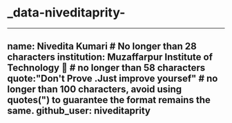 # _data-niveditaprity-
---
name: Nivedita Kumari # No longer than 28 characters
institution: Muzaffarpur Institute of Technology 🚩 # no longer than 58 characters
quote:"Don't Prove .Just improve yoursef" # no longer than 100 characters, avoid using quotes(") to guarantee the format remains the same.
github_user: niveditaprity
---
